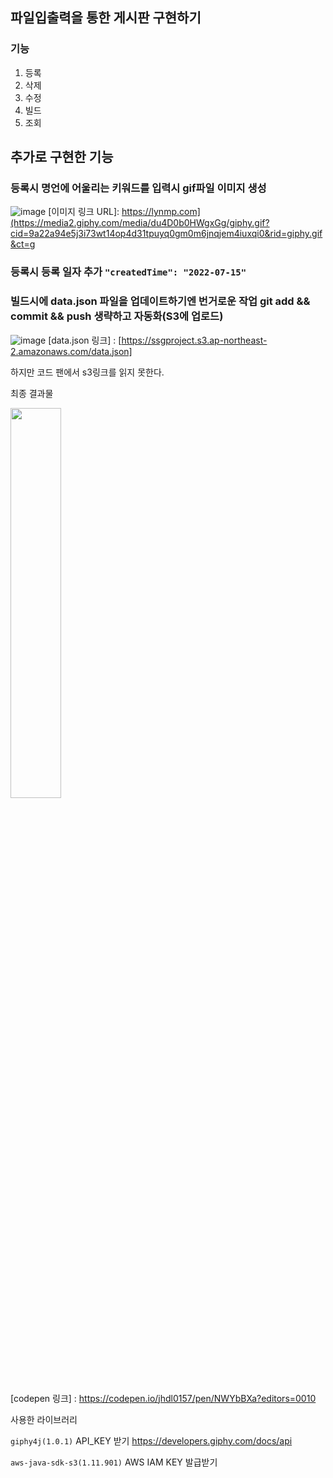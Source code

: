 ## 파일입출력을 통한 게시판 구현하기

 ### 기능
 1. 등록
 2. 삭제
 3. 수정
 4. 빌드
 5. 조회
 
 ## 추가로 구현한 기능
 
 ### 등록시 명언에 어울리는 키워드를 입력시 gif파일 이미지 생성
 ![image](https://user-images.githubusercontent.com/72914519/179162549-29b94d73-d263-4025-8a4a-aac0b1bf9caa.png)
  [이미지 링크 URL]: https://lynmp.com](https://media2.giphy.com/media/du4D0b0HWgxGg/giphy.gif?cid=9a22a94e5j3i73wt14op4d31tpuyq0gm0m6jnqjem4iuxqi0&rid=giphy.gif&ct=g
 
###  등록시 등록 일자 추가   ```"createdTime": "2022-07-15"```
 
###  빌드시에  data.json 파일을 업데이트하기엔 번거로운 작업 git add && commit && push 생략하고 자동화(S3에 업로드)
 ![image](https://user-images.githubusercontent.com/72914519/179163084-06888817-9549-4b98-8076-be4b43f72890.png)
[data.json 링크] : [https://ssgproject.s3.ap-northeast-2.amazonaws.com/data.json]

하지만 코드 팬에서 s3링크를 읽지 못한다.


최종 결과물

<img src="https://user-images.githubusercontent.com/72914519/179173650-d40addf4-61ab-4742-9b6c-dea16c3eb359.png" width="40%" height="40%" />

[codepen 링크] : https://codepen.io/jhdl0157/pen/NWYbBXa?editors=0010
<p>
사용한 라이브러리

```giphy4j(1.0.1)``` API_KEY 받기 https://developers.giphy.com/docs/api

```aws-java-sdk-s3(1.11.901)``` AWS IAM KEY 발급받기
